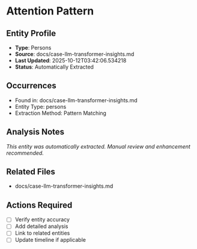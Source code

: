 # Attention Pattern

## Entity Profile
- **Type**: Persons
- **Source**: docs/case-llm-transformer-insights.md
- **Last Updated**: 2025-10-12T03:42:06.534218
- **Status**: Automatically Extracted

## Occurrences
- Found in: docs/case-llm-transformer-insights.md
- Entity Type: persons
- Extraction Method: Pattern Matching

## Analysis Notes
*This entity was automatically extracted. Manual review and enhancement recommended.*

## Related Files
- docs/case-llm-transformer-insights.md

## Actions Required
- [ ] Verify entity accuracy
- [ ] Add detailed analysis
- [ ] Link to related entities
- [ ] Update timeline if applicable
